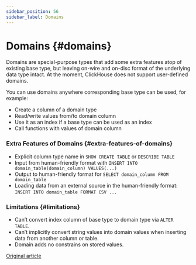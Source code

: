 ```yaml
---
sidebar_position: 56
sidebar_label: Domains
---
```


# Domains {#domains}

Domains are special-purpose types that add some extra features atop of existing base type, but leaving on-wire and on-disc format of the underlying data type intact. At the moment, ClickHouse does not support user-defined domains.

You can use domains anywhere corresponding base type can be used, for example:

-   Create a column of a domain type
-   Read/write values from/to domain column
-   Use it as an index if a base type can be used as an index
-   Call functions with values of domain column

### Extra Features of Domains {#extra-features-of-domains}

-   Explicit column type name in `SHOW CREATE TABLE` or `DESCRIBE TABLE`
-   Input from human-friendly format with `INSERT INTO domain_table(domain_column) VALUES(...)`
-   Output to human-friendly format for `SELECT domain_column FROM domain_table`
-   Loading data from an external source in the human-friendly format: `INSERT INTO domain_table FORMAT CSV ...`

### Limitations {#limitations}

-   Can’t convert index column of base type to domain type via `ALTER TABLE`.
-   Can’t implicitly convert string values into domain values when inserting data from another column or table.
-   Domain adds no constrains on stored values.

[Original article](https://clickhouse.com/docs/en/data_types/domains/) <!--hide-->
